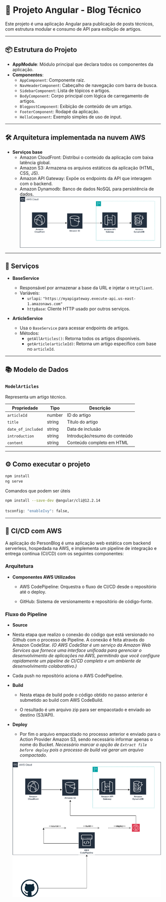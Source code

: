 # 📝 Projeto Angular - Blog Técnico

Este projeto é uma aplicação Angular para publicação de posts técnicos, com estrutura modular e consumo de API para exibição de artigos.

---

## 📦 Estrutura do Projeto

- **AppModule**: Módulo principal que declara todos os componentes da aplicação.
- **Componentes**:
  - `AppComponent`: Componente raiz.
  - `NavHeaderComponent`: Cabeçalho de navegação com barra de busca.
  - `SidebarComponent`: Lista de tópicos e artigos.
  - `BodyComponent`: Corpo principal com lógica de carregamento de artigos.
  - `BlogpostComponent`: Exibição de conteúdo de um artigo.
  - `FooterComponent`: Rodapé da aplicação.
  - `HelloComponent`: Exemplo simples de uso de input.

---

## 🛠️ Arquitetura implementada na nuvem AWS
  - **Serviços base**
    - Amazon CloudFront: Distribui o conteúdo da aplicação com baixa latência global.
    - Amazon S3: Armazena os arquivos estáticos da aplicação (HTML, CSS, JS).
    - Amazon API Gateway: Expõe os endpoints da API que interagem com o backend.
    - Amazon Dynamodb: Banco de dados NoSQL para persistência de dados.
![Diagrama AWS](./docs/images/PersonalBlog.drawio.png) 

---

## 🧩 Serviços

- **BaseService**
  - Responsável por armazenar a base da URL e injetar o `HttpClient`.
  - Variáveis:
    - `urlapi`: `"https://myapigateway.execute-api.us-east-1.amazonaws.com"`
    - `httpBase`: Cliente HTTP usado por outros serviços.

- **ArticleService**
  - Usa o `BaseService` para acessar endpoints de artigos.
  - Métodos:
    - `getAllArticles()`: Retorna todos os artigos disponíveis.
    - `getArticle(articleId)`: Retorna um artigo específico com base no `articleId`.

---

## 📚 Modelo de Dados

### `ModelArticles`
Representa um artigo técnico.

| Propriedade       | Tipo     | Descrição                      |
|-------------------|----------|--------------------------------|
| `articleId`       | number   | ID do artigo                   |
| `title`           | string   | Título do artigo               |
| `date_of_included`| string   | Data de inclusão               |
| `introduction`    | string   | Introdução/resumo do conteúdo  |
| `content`         | string   | Conteúdo completo em HTML      |

---

## ⚙️ Como executar o projeto
```bash
npm install
ng serve
```
Comandos que podem ser úteis

```bash
npm install --save-dev @angular/cli@12.2.14

tsconfig: "enableIvy": false,
```
---

## 🚀 CI/CD com AWS
A aplicação do PersonBlog é uma aplicação web estática com backend serverless, hospedada na AWS, e implementa um pipeline de integração e entrega contínua (CI/CD) com os seguintes componentes:

### Arquitetura

  - **Componentes AWS Utilizados**

    - AWS CodePipeline: Orquestra o fluxo de CI/CD desde o repositório até o deploy.

    - GitHub: Sistema de versionamento e repositório de código-fonte.

### Fluxo do Pipeline

  - **Source**

  - Nesta etapa que realizo o conexão do código que está versionado no Github com o processo de Pipeline. A conexão é feita através do Amazon CodeStar. *(O AWS CodeStar é um serviço da Amazon Web Services que fornece uma interface unificada para gerenciar o desenvolvimento de aplicações na AWS, permitindo que você configure rapidamente um pipeline de CI/CD completo e um ambiente de desenvolvimento colaborativo.)*

  - Cada push no repositório aciona o AWS CodePipeline.

- **Build**

  - Nesta etapa de build pode o código obtido no passo anterior é submetido ao build com AWS CodeBuild.

  - O resultado é um arquivo zip para ser empacotado e enviado ao destino (S3/API).

- **Deploy**

  - Por fim o arquivo empacotado no processo anterior e enviado para o Action Provider Amazon S3, sendo necessário informar apenas o nome do Bucket.
  *Necessário marcar a opção de `Extract file before deploy` pois o processo de build vai gerar um arquivo compactado.*

  ![Processo CI/CD](./docs/images/PipelineDiagrama.drawio.png) 